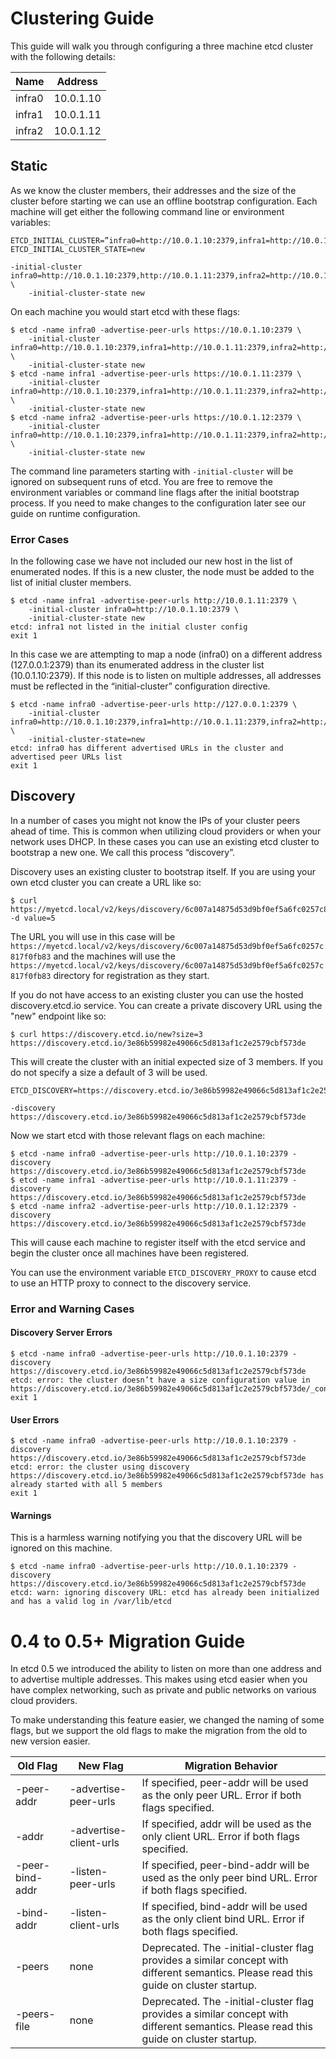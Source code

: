 # Clustering Guide

This guide will walk you through configuring a three machine etcd cluster with
the following details:

|Name	|Address	|
|-------|---------------|
|infra0	|10.0.1.10	|
|infra1	|10.0.1.11	|
|infra2	|10.0.1.12	|

## Static

As we know the cluster members, their addresses and the size of the cluster
before starting we can use an offline bootstrap configuration. Each machine
will get either the following command line or environment variables:

```
ETCD_INITIAL_CLUSTER=”infra0=http://10.0.1.10:2379,infra1=http://10.0.1.11:2379,infra2=http://10.0.1.12:2379”
ETCD_INITIAL_CLUSTER_STATE=new
```

```
-initial-cluster infra0=http://10.0.1.10:2379,http://10.0.1.11:2379,infra2=http://10.0.1.12:2379 \
	-initial-cluster-state new
```

On each machine you would start etcd with these flags:

```
$ etcd -name infra0 -advertise-peer-urls https://10.0.1.10:2379 \
	-initial-cluster infra0=http://10.0.1.10:2379,infra1=http://10.0.1.11:2379,infra2=http://10.0.1.12:2379 \
	-initial-cluster-state new
$ etcd -name infra1 -advertise-peer-urls https://10.0.1.11:2379 \
	-initial-cluster infra0=http://10.0.1.10:2379,infra1=http://10.0.1.11:2379,infra2=http://10.0.1.12:2379 \
	-initial-cluster-state new
$ etcd -name infra2 -advertise-peer-urls https://10.0.1.12:2379 \
	-initial-cluster infra0=http://10.0.1.10:2379,infra1=http://10.0.1.11:2379,infra2=http://10.0.1.12:2379 \
	-initial-cluster-state new
```

The command line parameters starting with `-initial-cluster` will be ignored on
subsequent runs of etcd. You are free to remove the environment variables or
command line flags after the initial bootstrap process. If you need to make
changes to the configuration later see our guide on runtime configuration.

### Error Cases

In the following case we have not included our new host in the list of
enumerated nodes. If this is a new cluster, the node must be added to the list
of initial cluster members.
```
$ etcd -name infra1 -advertise-peer-urls http://10.0.1.11:2379 \
	-initial-cluster infra0=http://10.0.1.10:2379 \
	-initial-cluster-state new
etcd: infra1 not listed in the initial cluster config
exit 1
```

In this case we are attempting to map a node (infra0) on a different address
(127.0.0.1:2379) than its enumerated address in the cluster list
(10.0.1.10:2379). If this node is to listen on multiple addresses, all
addresses must be reflected in the “initial-cluster” configuration directive.

```
$ etcd -name infra0 -advertise-peer-urls http://127.0.0.1:2379 \
	-initial-cluster infra0=http://10.0.1.10:2379,infra1=http://10.0.1.11:2379,infra2=http://10.0.1.12:2379 \
	-initial-cluster-state=new
etcd: infra0 has different advertised URLs in the cluster and advertised peer URLs list
exit 1
```

## Discovery

In a number of cases you might not know the IPs of your cluster peers ahead of
time. This is common when utilizing cloud providers or when your network uses
DHCP. In these cases you can use an existing etcd cluster to bootstrap a new
one. We call this process “discovery”.

Discovery uses an existing cluster to bootstrap itself.  If you are using your
own etcd cluster you can create a URL like so:

```
$ curl https://myetcd.local/v2/keys/discovery/6c007a14875d53d9bf0ef5a6fc0257c817f0fb83/_config/size -d value=5
```

The URL you will use in this case will be
`https://myetcd.local/v2/keys/discovery/6c007a14875d53d9bf0ef5a6fc0257c817f0fb83`
and the machines will use the
`https://myetcd.local/v2/keys/discovery/6c007a14875d53d9bf0ef5a6fc0257c817f0fb83`
directory for registration as they start.

If you do not have access to an existing cluster you can use the hosted
discovery.etcd.io service.  You can create a private discovery URL using the
"new" endpoint like so:

```
$ curl https://discovery.etcd.io/new?size=3
https://discovery.etcd.io/3e86b59982e49066c5d813af1c2e2579cbf573de
```

This will create the cluster with an initial expected size of 3 members. If you
do not specify a size a default of 3 will be used.

```
ETCD_DISCOVERY=https://discovery.etcd.io/3e86b59982e49066c5d813af1c2e2579cbf573de
```

```
-discovery https://discovery.etcd.io/3e86b59982e49066c5d813af1c2e2579cbf573de
```

Now we start etcd with those relevant flags on each machine:

```
$ etcd -name infra0 -advertise-peer-urls http://10.0.1.10:2379 -discovery https://discovery.etcd.io/3e86b59982e49066c5d813af1c2e2579cbf573de
$ etcd -name infra1 -advertise-peer-urls http://10.0.1.11:2379 -discovery https://discovery.etcd.io/3e86b59982e49066c5d813af1c2e2579cbf573de
$ etcd -name infra2 -advertise-peer-urls http://10.0.1.12:2379 -discovery https://discovery.etcd.io/3e86b59982e49066c5d813af1c2e2579cbf573de
```

This will cause each machine to register itself with the etcd service and begin
the cluster once all machines have been registered.

You can use the environment variable `ETCD_DISCOVERY_PROXY` to cause etcd to use an HTTP proxy to connect to the discovery service.

### Error and Warning Cases

#### Discovery Server Errors

```
$ etcd -name infra0 -advertise-peer-urls http://10.0.1.10:2379 -discovery https://discovery.etcd.io/3e86b59982e49066c5d813af1c2e2579cbf573de
etcd: error: the cluster doesn’t have a size configuration value in https://discovery.etcd.io/3e86b59982e49066c5d813af1c2e2579cbf573de/_config
exit 1
```

#### User Errors

```
$ etcd -name infra0 -advertise-peer-urls http://10.0.1.10:2379 -discovery https://discovery.etcd.io/3e86b59982e49066c5d813af1c2e2579cbf573de
etcd: error: the cluster using discovery https://discovery.etcd.io/3e86b59982e49066c5d813af1c2e2579cbf573de has already started with all 5 members
exit 1
```

#### Warnings

This is a harmless warning notifying you that the discovery URL will be
ignored on this machine.

```
$ etcd -name infra0 -advertise-peer-urls http://10.0.1.10:2379 -discovery https://discovery.etcd.io/3e86b59982e49066c5d813af1c2e2579cbf573de
etcd: warn: ignoring discovery URL: etcd has already been initialized and has a valid log in /var/lib/etcd
```

# 0.4 to 0.5+ Migration Guide

In etcd 0.5 we introduced the ability to listen on more than one address and to
advertise multiple addresses. This makes using etcd easier when you have
complex networking, such as private and public networks on various cloud
providers.

To make understanding this feature easier, we changed the naming of some flags,
but we support the old flags to make the migration from the old to new version
easier.

|Old Flag		|New Flag		|Migration Behavior									|
|-----------------------|-----------------------|---------------------------------------------------------------------------------------|
|-peer-addr		|-advertise-peer-urls 	|If specified, peer-addr will be used as the only peer URL. Error if both flags specified.|
|-addr			|-advertise-client-urls	|If specified, addr will be used as the only client URL. Error if both flags specified.|
|-peer-bind-addr	|-listen-peer-urls	|If specified, peer-bind-addr will be used as the only peer bind URL. Error if both flags specified.|
|-bind-addr		|-listen-client-urls	|If specified, bind-addr will be used as the only client bind URL. Error if both flags specified.|
|-peers			|none			|Deprecated. The -initial-cluster flag provides a similar concept with different semantics. Please read this guide on cluster startup.|
|-peers-file		|none			|Deprecated. The -initial-cluster flag provides a similar concept with different semantics. Please read this guide on cluster startup.|
